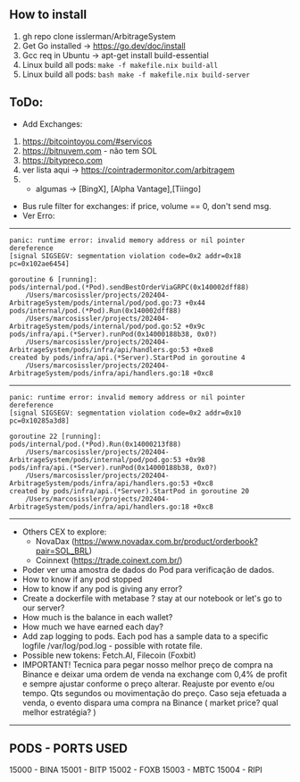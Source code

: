 ## How to install
1. gh repo clone isslerman/ArbitrageSystem
2. Get Go installed -> https://go.dev/doc/install
3. Gcc req in Ubuntu -> apt-get install build-essential
4. Linux build all pods: 
```make -f makefile.nix build-all```
1. Linux build all pods: 
```bash make -f makefile.nix build-server```

## ToDo:

- Add Exchanges: 
1. https://bitcointoyou.com/#servicos
2. https://bitnuvem.com - não tem SOL
3. https://bitypreco.com
4. ver lista aqui -> https://cointradermonitor.com/arbitragem
5. + algumas -> [BingX], [Alpha Vantage],[Tiingo]

- Bus rule filter for exchanges: if price, volume == 0, don't send msg.   
- Ver Erro:

--------
    panic: runtime error: invalid memory address or nil pointer dereference
    [signal SIGSEGV: segmentation violation code=0x2 addr=0x18 pc=0x102ae6454]

    goroutine 6 [running]:
    pods/internal/pod.(*Pod).sendBestOrderViaGRPC(0x140002dff88)
        /Users/marcosissler/projects/202404-ArbitrageSystem/pods/internal/pod/pod.go:73 +0x44
    pods/internal/pod.(*Pod).Run(0x140002dff88)
        /Users/marcosissler/projects/202404-ArbitrageSystem/pods/internal/pod/pod.go:52 +0x9c
    pods/infra/api.(*Server).runPod(0x14000188b38, 0x0?)
        /Users/marcosissler/projects/202404-ArbitrageSystem/pods/infra/api/handlers.go:53 +0xe8
    created by pods/infra/api.(*Server).StartPod in goroutine 4
        /Users/marcosissler/projects/202404-ArbitrageSystem/pods/infra/api/handlers.go:18 +0xc8

--------

    panic: runtime error: invalid memory address or nil pointer dereference
    [signal SIGSEGV: segmentation violation code=0x2 addr=0x10 pc=0x10285a3d8]

    goroutine 22 [running]:
    pods/internal/pod.(*Pod).Run(0x14000213f88)
        /Users/marcosissler/projects/202404-ArbitrageSystem/pods/internal/pod/pod.go:53 +0x98
    pods/infra/api.(*Server).runPod(0x14000188b38, 0x0?)
        /Users/marcosissler/projects/202404-ArbitrageSystem/pods/infra/api/handlers.go:53 +0xc8
    created by pods/infra/api.(*Server).StartPod in goroutine 20
        /Users/marcosissler/projects/202404-ArbitrageSystem/pods/infra/api/handlers.go:18 +0xc8

--------

- Others CEX to explore: 
  - NovaDax (https://www.novadax.com.br/product/orderbook?pair=SOL_BRL)
  - Coinnext (https://trade.coinext.com.br/)
- Poder ver uma amostra de dados do Pod para verificação de dados. 
- How to know if any pod stopped
- How to know if any pod is giving any error?
- Create a dockerfile with metabase ? stay at our notebook or let's go to our server? 
- How much is the balance in each wallet?
- How much we have earned each day?
- Add zap logging to pods. Each pod has a sample data to a specific logfile /var/log/pod.log - possible with rotate file. 
- Possible new tokens: Fetch.AI, Filecoin (Foxbit)
- IMPORTANT! Tecnica para pegar nosso melhor preço de compra na Binance e deixar uma ordem de venda na exchange com 0,4% de profit e sempre ajustar conforme o preço alterar. Reajuste por evento e/ou tempo. Qts segundos ou movimentação do preço. Caso seja efetuada a venda, o evento dispara uma compra na Binance ( market price? qual melhor estratégia? )


--------
PODS - PORTS USED
--------
15000 - BINA
15001 - BITP
15002 - FOXB
15003 - MBTC
15004 - RIPI